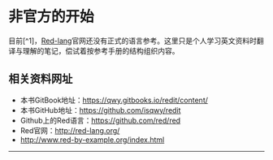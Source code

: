 # 非官方的开始

目前[^1]，[Red-lang](http://www.red-lang.org)官网还没有正式的语言参考。这里只是个人学习英文资料时翻译与理解的笔记，偿试着按参考手册的结构组织内容。








## 相关资料网址

* 本书GitBook地址：https://qwy.gitbooks.io/redit/content/
* 本书GitHub地址：https://github.com/isqwy/redit
* Github上的Red语言：https://github.com/red/red
* Red官网：http://red-lang.org/
* http://www.red-by-example.org/index.html



----
[1]:{{file.mtime}}